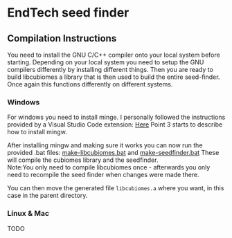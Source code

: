 # EndTech seed finder

## Compilation Instructions

You need to install the GNU C/C++ compiler onto your local system before starting.
Depending on your local system you need to setup the GNU compilers differently by installing different things.
Then you are ready to build libcubiomes a library that is then used to build the entire seed-finder.
Once again this functions differently on different systems.

### Windows

For windows you need to install minge. I personally followed the instructions provided by a Visual Studio Code extension:
[Here](https://code.visualstudio.com/docs/cpp/config-mingw)
Point 3 starts to describe how to install mingw.

After installing mingw and making sure it works you can now run the provided .bat files:
[make-libcubiomes.bat](../make-libcubiomes.bat) and [make-seedfinder.bat](../make-seedfinder.bat)
These will compile the cubiomes library and the seedfinder.  
Note:You only need to compile libcubiomes once - afterwards you only need to recompile the seed finder when changes were made there.

You can then move the generated file `libcubiomes.a` where you want, in this case in the parent directory.

### Linux & Mac

TODO
